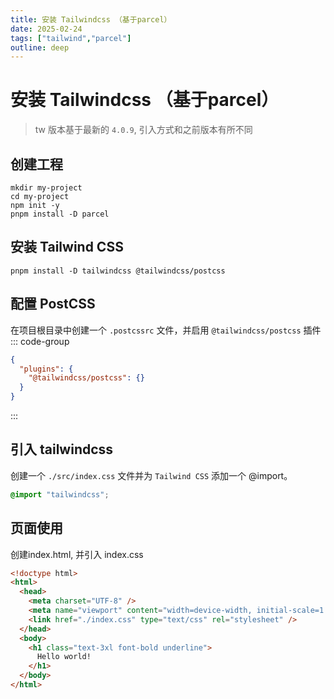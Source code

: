 ```yaml
---
title: 安装 Tailwindcss （基于parcel）
date: 2025-02-24
tags: ["tailwind","parcel"]
outline: deep
---
```


# 安装 Tailwindcss （基于parcel）

<PostMeta />

> tw 版本基于最新的 `4.0.9`, 引入方式和之前版本有所不同

## 创建工程

```shell
mkdir my-project
cd my-project
npm init -y
pnpm install -D parcel
```

## 安装 Tailwind CSS

```shell
pnpm install -D tailwindcss @tailwindcss/postcss
```

## 配置 PostCSS

在项目根目录中创建一个 `.postcssrc` 文件，并启用 `@tailwindcss/postcss` 插件
::: code-group
```json [.postcssrc]
{
  "plugins": {
    "@tailwindcss/postcss": {}
  }
}
```
:::

## 引入 tailwindcss

创建一个 `./src/index.css` 文件并为 `Tailwind CSS` 添加一个 @import。

```css
@import "tailwindcss";
```

## 页面使用
创建index.html, 并引入 index.css

```html
<!doctype html>
<html>
  <head>
    <meta charset="UTF-8" />
    <meta name="viewport" content="width=device-width, initial-scale=1.0" />
    <link href="./index.css" type="text/css" rel="stylesheet" />
  </head>
  <body>
    <h1 class="text-3xl font-bold underline">
      Hello world!
    </h1>
  </body>
</html>
```


<PostNav />